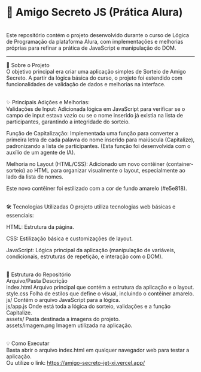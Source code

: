 <h1> 🎁 Amigo Secreto JS (Prática Alura) </h1><br>
Este repositório contém o projeto desenvolvido durante o curso de Lógica de Programação da plataforma Alura, com implementações e melhorias próprias para refinar a prática de JavaScript e manipulação do DOM.
<hr>
🚀 Sobre o Projeto <br>
O objetivo principal era criar uma aplicação simples de Sorteio de Amigo Secreto. A partir da lógica básica do curso, o projeto foi estendido com funcionalidades de validação de dados e melhorias na interface.

<br>✨ Principais Adições e Melhorias: <br>
Validações de Input: Adicionada lógica em JavaScript para verificar se o campo de input estava vazio ou se o nome inserido já existia na lista de participantes, garantindo a integridade do sorteio.

Função de Capitalização: Implementada uma função para converter a primeira letra de cada palavra do nome inserido para maiúscula (Capitalize), padronizando a lista de participantes. (Esta função foi desenvolvida com o auxílio de um agente de IA).

Melhoria no Layout (HTML/CSS): Adicionado um novo contêiner (container-sorteio) ao HTML para organizar visualmente o layout, especialmente ao lado da lista de nomes.

Este novo contêiner foi estilizado com a cor de fundo amarelo (#e5e818).

<br> 🛠️ Tecnologias Utilizadas
O projeto utiliza tecnologias web básicas e essenciais:

HTML: Estrutura da página.

CSS: Estilização básica e customizações de layout.

JavaScript: Lógica principal da aplicação (manipulação de variáveis, condicionais, estruturas de repetição, e interação com o DOM).

<br> 📂 Estrutura do Repositório 
<br> Arquivo/Pasta	Descrição
<br>
index.html	Arquivo principal que contém a estrutura da aplicação e o layout.
<br> style.css	Folha de estilos que define o visual, incluindo o contêiner amarelo.
<br> js/	Contém o arquivo JavaScript para a lógica.
<br> js/app.js	Onde está toda a lógica do sorteio, validações e a função Capitalize.
<br> assets/	Pasta destinada a imagens do projeto.
<br> assets/imagem.png	Imagem utilizada na aplicação.

<br> 💡 Como Executar
<br> Basta abrir o arquivo index.html em qualquer navegador web para testar a aplicação.
<br> Ou utilize o link: https://amigo-secreto-jet-xi.vercel.app/
